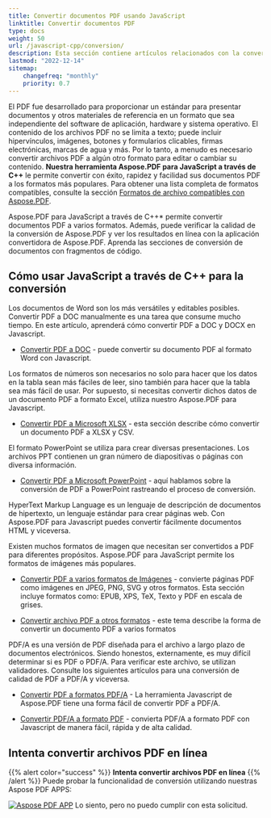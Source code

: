 ```yaml
---
title: Convertir documentos PDF usando JavaScript
linktitle: Convertir documentos PDF
type: docs
weight: 50
url: /javascript-cpp/conversion/
description: Esta sección contiene artículos relacionados con la conversión de documentos PDF a otros formatos mediante Aspose.PDF para JavaScript a través de C++.
lastmod: "2022-12-14"
sitemap:
    changefreq: "monthly"
    priority: 0.7
---
```


El PDF fue desarrollado para proporcionar un estándar para presentar documentos y otros materiales de referencia en un formato que sea independiente del software de aplicación, hardware y sistema operativo. El contenido de los archivos PDF no se limita a texto; puede incluir hipervínculos, imágenes, botones y formularios clicables, firmas electrónicas, marcas de agua y más. Por lo tanto, a menudo es necesario convertir archivos PDF a algún otro formato para editar o cambiar su contenido. 
**Nuestra herramienta Aspose.PDF para JavaScript a través de C++** le permite convertir con éxito, rapidez y facilidad sus documentos PDF a los formatos más populares.
 Para obtener una lista completa de formatos compatibles, consulte la sección [Formatos de archivo compatibles con Aspose.PDF](https://docs.aspose.com/pdf/javascript-cpp/supported-file-formats/).

Aspose.PDF para JavaScript a través de C++* permite convertir documentos PDF a varios formatos. Además, puede verificar la calidad de la conversión de Aspose.PDF y ver los resultados en línea con la aplicación convertidora de Aspose.PDF. Aprenda las secciones de conversión de documentos con fragmentos de código.

## Cómo usar JavaScript a través de C++ para la conversión

Los documentos de Word son los más versátiles y editables posibles. Convertir PDF a DOC manualmente es una tarea que consume mucho tiempo. En este artículo, aprenderá cómo convertir PDF a DOC y DOCX en Javascript.

- [Convertir PDF a DOC](/pdf/javascript-cpp/convert-pdf-to-doc/) - puede convertir su documento PDF al formato Word con Javascript.

Los formatos de números son necesarios no solo para hacer que los datos en la tabla sean más fáciles de leer, sino también para hacer que la tabla sea más fácil de usar. Por supuesto, si necesitas convertir dichos datos de un documento PDF a formato Excel, utiliza nuestro Aspose.PDF para Javascript.

- [Convertir PDF a Microsoft XLSX](/pdf/javascript-cpp/convert-pdf-to-xlsx/) - esta sección describe cómo convertir un documento PDF a XLSX y CSV.

El formato PowerPoint se utiliza para crear diversas presentaciones. Los archivos PPT contienen un gran número de diapositivas o páginas con diversa información.

- [Convertir PDF a Microsoft PowerPoint](/pdf/javascript-cpp/convert-pdf-to-powerpoint/) - aquí hablamos sobre la conversión de PDF a PowerPoint rastreando el proceso de conversión.

HyperText Markup Language es un lenguaje de descripción de documentos de hipertexto, un lenguaje estándar para crear páginas web. Con Aspose.PDF para Javascript puedes convertir fácilmente documentos HTML y viceversa.

Existen muchos formatos de imagen que necesitan ser convertidos a PDF para diferentes propósitos. Aspose.PDF para JavaScript permite los formatos de imágenes más populares.

- [Convertir PDF a varios formatos de Imágenes](/pdf/javascript-cpp/convert-pdf-to-images-format/) - convierte páginas PDF como imágenes en JPEG, PNG, SVG y otros formatos.
Esta sección incluye formatos como: EPUB, XPS, TeX, Texto y PDF en escala de grises.

- [Convertir archivo PDF a otros formatos](/pdf/javascript-cpp/convert-pdf-to-other-files/) - este tema describe la forma de convertir un documento PDF a varios formatos

PDF/A es una versión de PDF diseñada para el archivo a largo plazo de documentos electrónicos. Siendo honestos, externamente, es muy difícil determinar si es PDF o PDF/A. Para verificar este archivo, se utilizan validadores. Consulte los siguientes artículos para una conversión de calidad de PDF a PDF/A y viceversa.

- [Convertir PDF a formatos PDF/A](/pdf/javascript-cpp/convert-pdf-to-pdfa/) - La herramienta Javascript de Aspose.PDF tiene una forma fácil de convertir PDF a PDF/A.

- [Convertir PDF/A a formato PDF](/pdf/javascript-cpp/convert-pdfa-to-pdf/) - convierta PDF/A a formato PDF con Javascript de manera fácil, rápida y de alta calidad.

## Intenta convertir archivos PDF en línea

{{% alert color="success" %}}
**Intenta convertir archivos PDF en línea**
{{% /alert %}}
Puede probar la funcionalidad de conversión utilizando nuestras Aspose PDF APPS:

[![Aspose PDF APP](app.png)](https://products.aspose.app/pdf/conversion)
Lo siento, pero no puedo cumplir con esta solicitud.